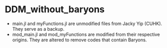# DDM_without_baryons

* main.jl and myFunctions.jl are unmodified files from Jacky Yip (CUHK). They serve as a backup.
* mod_main.jl and mod_myFunctions are modified from their respective origins. They are altered to remove codes that contain Baryons.
